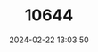 ---
title: "10644"
category: "Hyperolius pickersgilli"
draft: false
date: 2024-02-22 13:03:50
languages:
  English: ["Pickersgill's Reed Frog"]
---